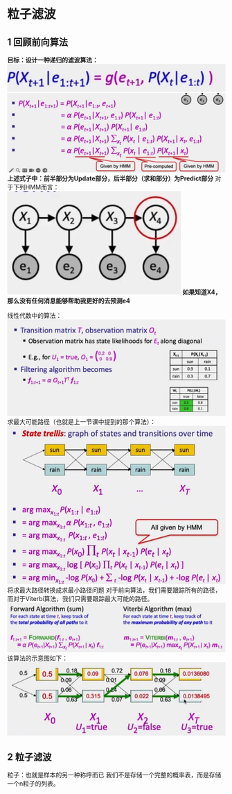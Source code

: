 # 粒子滤波
## 1 回顾前向算法
**目标：设计一种递归的滤波算法：**
![alt text](image-163.png)
![alt text](image-164.png)
**上述式子中：前半部分为Update部分，后半部分（求和部分）为Predict部分**
对于下列HMM而言：
![alt text](image-162.png)
**如果知道X4，那么没有任何消息能够帮助我更好的去预测e4**

线性代数中的算法：
![alt text](image-165.png)
求最大可能路径（也就是上一节课中提到的那个算法）：
![alt text](image-166.png)
将求最大路径转换成求最小路径问题 
对于前向算法，我们需要跟踪所有的路径，而对于Viterbi算法，我们只需要跟踪最大可能的路径。
![alt text](image-167.png)
该算法的示意图如下：
![alt text](image-168.png)
## 2 粒子滤波
粒子：也就是样本的另一种称呼而已
我们不是存储一个完整的概率表，而是存储一个n粒子的列表。
